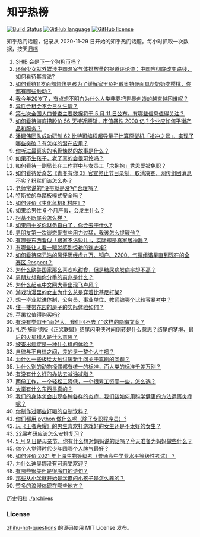 # 知乎热榜
[![Build Status](https://github.com/ToWeLong/zhihu-hot-questions/workflows/CI/badge.svg)](https://github.com/ToWeLong/zhihu-hot-questions/actions)
[![GitHub language](https://img.shields.io/badge/language-golang-orange.svg)](https://golang.org/)
[![GitHub license](https://img.shields.io/github/license/ToWeLong/zhihu-hot-questions)](https://github.com/ToWeLong/zhihu-hot-questions/blob/main/LICENSE)

知乎热门话题，记录从 2020-11-29 日开始的知乎热门话题。每小时抓取一次数据，按天[归档](./archives)

<!-- BEGIN -->

1. [SHIB 会是下一个狗狗币吗？](https://www.zhihu.com/question/455602405)
1. [环保少女就外媒涉中国温室气体排放量的报道评论道：中国应彻底改变路线，如何看待其言论?](https://www.zhihu.com/question/458454363)
1. [如何看待11岁面部烧伤男孩为了缓解家里负担戴奥特曼面具帮奶奶卖樱桃，你都有哪些触动？](https://www.zhihu.com/question/458441722)
1. [我今年20岁了，有点想不明白为什么人类非要把世界创造的越来越困难呢？](https://www.zhihu.com/question/452475296)
1. [异性合租会不会日久生情？](https://www.zhihu.com/question/295424569)
1. [第七次全国人口普查主要数据将于 5 月 11 日公布，有哪些信息值得关注？](https://www.zhihu.com/question/458484293)
1. [如何看待海底捞股价 56 天接近腰斩，市值暴跌 2000 亿？企业应如何平衡产品和服务？](https://www.zhihu.com/question/458401875)
1. [潘建伟团队成功研制 62 比特可编程超导量子计算原型机「祖冲之号」，实现了哪些突破？有怎样的潜在应用？](https://www.zhihu.com/question/458402313)
1. [你听过最真实的毛骨悚然的故事是什么？](https://www.zhihu.com/question/458168131)
1. [如果不生孩子，老了真的会很可怜吗？](https://www.zhihu.com/question/444313202)
1. [如何看待一副局长在工作群中与女员工「求抱抱」秀恩爱被免职？](https://www.zhihu.com/question/458503250)
1. [如何看待爱奇艺《青春有你 3》官宣终止节目录制，取消决赛，网传组团消息不实？粉丝们该怎么办？](https://www.zhihu.com/question/458528380)
1. [老师常说的“没带就是没写”合理吗？](https://www.zhihu.com/question/457033055)
1. [特斯拉的单踏板模式安全吗？](https://www.zhihu.com/question/457106227)
1. [如何评价《生化危机8:村庄》?](https://www.zhihu.com/question/401056274)
1. [如果给男性 6 个月产假，会发生什么？](https://www.zhihu.com/question/458379267)
1. [柯基不断尾会怎么样？](https://www.zhihu.com/question/366868572)
1. [如果四十岁你财务自由了，你会去干什么?](https://www.zhihu.com/question/323042685)
1. [男朋友第一次谈恋爱有些用力过猛，我该怎么提醒他？](https://www.zhihu.com/question/419802297)
1. [有哪些东西看似「跟家不沾边儿」，实际却是真家居神器？](https://www.zhihu.com/question/454606011)
1. [有哪些让人看一眼就感到惊艳的连衣裙?](https://www.zhihu.com/question/383661922)
1. [如何看待李元浩的风评历经虎九万、销户、2200、气氛组谐星直到现在的全赛区 Respect？](https://www.zhihu.com/question/458398300)
1. [为什么欧美国家那么喜欢吃甜食，但是糖尿病发病率却不高？](https://www.zhihu.com/question/418929439)
1. [男朋友想和你分手的前兆是什么？](https://www.zhihu.com/question/23312889)
1. [为什么起点中文网大量出现飞卢风？](https://www.zhihu.com/question/454447604)
1. [游戏动漫里的女主为什么总是穿着比基尼打架?](https://www.zhihu.com/question/453352120)
1. [想一毕业就进体制，公务员、事业单位、教师编哪个比较容易考中？](https://www.zhihu.com/question/456370248)
1. [住一楼带花园的房子的实际体验如何？](https://www.zhihu.com/question/24249319)
1. [苹果12值得购买吗?](https://www.zhihu.com/question/369674875)
1. [有没有类似于“雨好大，我们回不去了”这样的隐晦文案？](https://www.zhihu.com/question/445913131)
1. [扎克·施耐德版《正义联盟》结尾闪电侠时间倒转是什么意思？结尾的梦境、最后的火星猎人是什么意思？](https://www.zhihu.com/question/450098286)
1. [被查出癌症是一种什么样的体验？](https://www.zhihu.com/question/316703481)
1. [自律与不自律之间，差的是一整个人生吗？](https://www.zhihu.com/question/441394802)
1. [为什么一些板绘大触讨厌新手问关于笔刷的问题？](https://www.zhihu.com/question/29415580)
1. [为什么别的动物择偶都有统一的标准，而人类的标准千差万别？](https://www.zhihu.com/question/457515166)
1. [有没有什么好的办法去减油减脂？](https://www.zhihu.com/question/455888186)
1. [两份工作，一个轻松工资低，一个很累工资高一些，怎么选？](https://www.zhihu.com/question/63557154)
1. [大学有什么东西是真的？](https://www.zhihu.com/question/430807321)
1. [我们的身体怎会出现各种各样的炎症，我们该如何用科学健康的方法远离炎症呢？](https://www.zhihu.com/question/457066503)
1. [你制作过哪些好喝的自制饮料？](https://www.zhihu.com/question/23019168)
1. [你们都用 python 做什么呢（除了专职程序员）?](https://www.zhihu.com/question/439442263)
1. [玩《王者荣耀》的男生喜欢打游戏好的女生还是不太好的女生？](https://www.zhihu.com/question/457990985)
1. [22届考研应该怎么安排复习？](https://www.zhihu.com/question/413326195)
1. [5 月 9 日是母亲节，你有什么想对妈妈说的话吗？今天准备为妈妈做些什么？](https://www.zhihu.com/question/458478831)
1. [你个人觉得时代少年团哪个人脾气最好？](https://www.zhihu.com/question/452322693)
1. [如何评价 2021 年上海生物等级考（普通高中学业水平等级性考试）？](https://www.zhihu.com/question/455464126)
1. [为什么迪奥娜没有可莉受欢迎？](https://www.zhihu.com/question/458071219)
1. [有哪些很美但是很冷门的诗句？](https://www.zhihu.com/question/375569001)
1. [那些从小学就开始是学霸的小孩子是怎么养的？](https://www.zhihu.com/question/427567462)
1. [赞多的浪漫体现在哪些地方？](https://www.zhihu.com/question/458459520)

<!-- END -->

历史归档 [./archives](./archives)


### License
[zhihu-hot-questions](https://github.com/towelong/zhihu-hot-questions) 的源码使用 MIT License 发布。